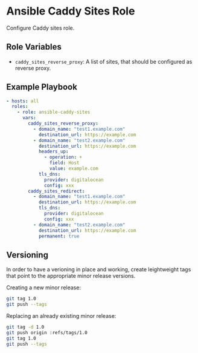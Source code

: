 Ansible Caddy Sites Role
========================

Configure Caddy sites role.

## Role Variables

- `caddy_sites_reverse_proxy`: A list of sites, that should be configured as reverse proxy.

## Example Playbook

```yaml
- hosts: all
  roles:
    - role: ansible-caddy-sites
      vars:
        caddy_sites_reverse_proxy:
          - domain_name: "test1.example.com"
            destination_url: https://example.com
          - domain_name: "test2.example.com"
            destination_url: https://example.com
            headers_up:
              - operation: +
                field: Host
                value: example.com
            tls_dns:
              provider: digitalocean
              config: xxx
        caddy_sites_redirect:
          - domain_name: "test1.example.com"
            destination_url: https://example.com
            tls_dns:
              provider: digitalocean
              config: xxx
          - domain_name: "test2.example.com"
            destination_url: https://example.com
            permanent: true
```


## Versioning

In order to have a verioning in place and working, create leightweight tags that point to the appropriate minor release versions.

Creating a new minor release:

```bash
git tag 1.0
git push --tags
```

Replacing an already existing minor release:

```bash
git tag -d 1.0
git push origin :refs/tags/1.0
git tag 1.0
git push --tags
```
